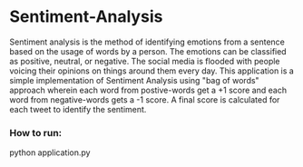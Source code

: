 # Sentiment-Analysis

Sentiment analysis is the method of identifying emotions from a sentence based on the usage of words by a person. The
emotions can be classified as positive, neutral, or negative. The social media is flooded with people voicing their opinions
on things around them every day. This application is a simple implementation of Sentiment Analysis using "bag of words" approach wherein
each word from postive-words get a +1 score and each word from negative-words gets a -1 score. A final score is calculated for
each tweet to identify the sentiment.

### How to run:
python application.py
